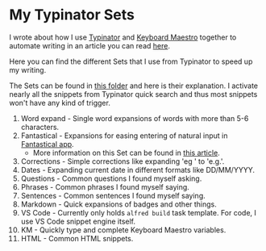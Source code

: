 # My Typinator Sets
I wrote about how I use [Typinator](http://www.ergonis.com/products/typinator/) and [Keyboard Maestro](https://www.keyboardmaestro.com/main/) together to automate writing in an article you can read [here](https://medium.com/@NikitaVoloboev/write-once-never-write-again-c2fa1f6c4e8).

Here you can find the different Sets that I use from Typinator to speed up my writing.

The Sets can be found in [this folder](./sets) and here is their explanation. I activate nearly all the snippets from Typinator quick search and thus most snippets won't have any kind of trigger.

1. Word expand - Single word expansions of words with more than 5-6 characters.
2. Fantastical - Expansions for easing entering of natural input in [Fantastical app](https://flexibits.com/fantastical).
	- More information on this Set can be found in [this article](https://medium.com/@NikitaVoloboev/fantastical-natural-input-text-expansions-3ea8cf7ccac3#.pv5937ncr).
3. Corrections - Simple corrections like expanding 'eg ' to 'e.g.'.
4. Dates - Expanding current date in different formats like DD/MM/YYYY.
5. Questions - Common questions I found myself asking.
6. Phrases - Common phrases I found myself saying.
7. Sentences - Common sentences I found myself saying.
8. Markdown - Quick expansions of badges and other things.
9. VS Code - Currently only holds `alfred build` task template. For code, I use VS Code snippet engine itself.
10. KM - Quickly type and complete Keyboard Maestro variables.
11. HTML - Common HTML snippets.

